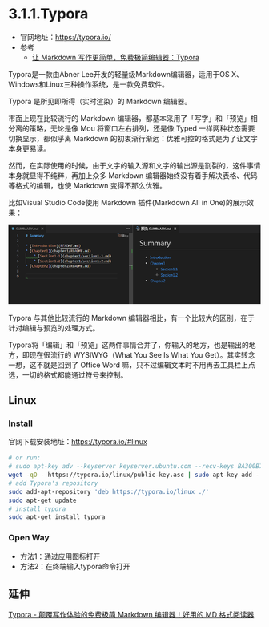 # 3.1.1.Typora

- 官网地址：https://typora.io/
- 参考
  - [让 Markdown 写作更简单，免费极简编辑器：Typora](https://sspai.com/post/30292)

Typora是一款由Abner Lee开发的轻量级Markdown编辑器，适用于OS X、Windows和Linux三种操作系统，是一款免费软件。

Typora 是所见即所得（实时渲染）的 Markdown 编辑器。

市面上现在比较流行的 Markdown 编辑器，都基本采用了「写字」和「预览」相分离的策略，无论是像 Mou 将窗口左右排列，还是像 Typed 一样两种状态需要切换显示，都似乎离 Markdown 的初衷渐行渐远：优雅可控的格式是为了让文字本身更易读。

然而，在实际使用的时候，由于文字的输入源和文字的输出源是割裂的，这件事情本身就显得不纯粹，再加上众多 Markdown 编辑器始终没有着手解决表格、代码等格式的编辑，也使 Markdown 变得不那么优雅。

比如Visual Studio Code使用 Markdown 插件(Markdown All in One)的展示效果：

![Markdown预览](../image/markdown-review.png)

Typora 与其他比较流行的 Markdown 编辑器相比，有一个比较大的区别，在于针对编辑与预览的处理方式。

Typora将「编辑」和「预览」这两件事情合并了，你输入的地方，也是输出的地方，即现在很流行的 WYSIWYG（What You See Is What You Get）。其实转念一想，这不就是回到了 Office Word 嘛，只不过编辑文本时不用再去工具栏上点选，一切的格式都能通过符号来控制。

## Linux

### Install

官网下载安装地址：https://typora.io/#linux

```bash
# or run:
# sudo apt-key adv --keyserver keyserver.ubuntu.com --recv-keys BA300B7755AFCFAE
wget -qO - https://typora.io/linux/public-key.asc | sudo apt-key add -
# add Typora's repository
sudo add-apt-repository 'deb https://typora.io/linux ./'
sudo apt-get update
# install typora
sudo apt-get install typora
```

### Open Way

- 方法1：通过应用图标打开
- 方法2：在终端输入typora命令打开

## 延伸
[Typora - 颠覆写作体验的免费极简 Markdown 编辑器！好用的 MD 格式阅读器](https://www.iplaysoft.com/typora.html)


